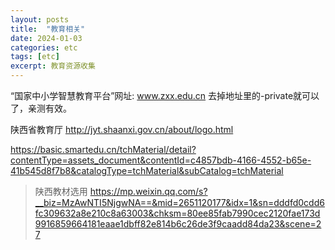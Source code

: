 ```yaml
---
layout: posts
title:  "教育相关"
date: 2024-01-03
categories: etc
tags: [etc]
excerpt: 教育资源收集
---
```


“国家中小学智慧教育平台”网址: www.zxx.edu.cn
去掉地址里的-private就可以了，亲测有效。

陕西省教育厅
http://jyt.shaanxi.gov.cn/about/logo.html


https://basic.smartedu.cn/tchMaterial/detail?contentType=assets_document&contentId=c4857bdb-4166-4552-b65e-41b545d8f7b8&catalogType=tchMaterial&subCatalog=tchMaterial

>陕西教材选用
https://mp.weixin.qq.com/s?__biz=MzAwNTI5NjgwNA==&mid=2651120177&idx=1&sn=dddfd0cdd6fc309632a8e210c8a63003&chksm=80ee85fab7990cec2120fae173d9916859664181eaae1dbff82e814b6c26de3f9caadd84da23&scene=27